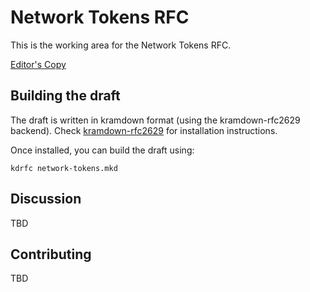 # Network Tokens RFC
This is the working area for the Network Tokens RFC. 

[Editor's Copy](https://github.com/Network-Tokens/network-tokens-rfc/blob/master/network-tokens.txt)


## Building the draft
The draft is written in kramdown format (using the kramdown-rfc2629 backend). Check [kramdown-rfc2629](https://github.com/cabo/kramdown-rfc2629]) for installation instructions. 

Once installed, you can build the draft using:
~~~
kdrfc network-tokens.mkd
~~~

## Discussion
TBD

## Contributing
TBD
